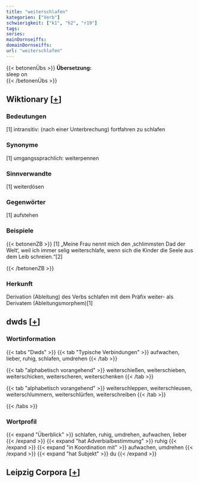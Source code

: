 ```yaml
---
title: "weiterschlafen"
kategorien: ["Verb"]
schwierigkeit: ["k1", "h2", "r19"]
tags:
series:
mainDornseiffs:
domainDornseiffs:
url: "weiterschlafen"
---
```


{{< betonenÜbs >}}
**Übersetzung:**  
sleep on  
{{< /betonenÜbs >}}

## Wiktionary [[+](https://de.wiktionary.org/wiki/weiterschlafen)]

### Bedeutungen
[1] intransitiv: (nach einer Unterbrechung) fortfahren zu schlafen  

### Synonyme
[1] umgangssprachlich: weiterpennen  

### Sinnverwandte
[1] weiterdösen  

### Gegenwörter
[1] aufstehen  

### Beispiele
{{< betonenZB >}}
[1] „Meine Frau nennt mich den ‚schlimmsten Dad der Welt‘, weil ich immer selig weiterschlafe, wenn sich die Kinder die Seele aus dem Leib schreien.“[2]  

{{< /betonenZB >}}
### Herkunft
Derivation (Ableitung) des Verbs schlafen mit dem Präfix weiter- als Derivatem (Ableitungsmorphem)[1]  



## dwds [[+](https://www.dwds.de/wb/weiterschlafen)]

### Wortinformation
{{< tabs "Dwds" >}}
{{< tab "Typische Verbindungen" >}}
aufwachen, lieber, ruhig, schlafen, umdrehen
{{< /tab >}}

{{< tab "alphabetisch vorangehend" >}}
weiterschießen, weiterschieben, weiterschicken, weiterscheren, weiterschenken
{{< /tab >}}

{{< tab "alphabetisch vorangehend" >}}
weiterschleppen, weiterschleusen, weiterschlummern, weiterschlürfen, weiterschreiben
{{< /tab >}}

{{< /tabs >}}

### Wortprofil
{{< expand "Überblick" >}} schlafen, ruhig, umdrehen, aufwachen, lieber {{< /expand >}}
{{< expand "hat Adverbialbestimmung" >}} ruhig {{< /expand >}}
{{< expand "in Koordination mit" >}} aufwachen, umdrehen {{< /expand >}}
{{< expand "hat Subjekt" >}} du {{< /expand >}}

## Leipzig Corpora [[+](https://corpora.uni-leipzig.de/en/res?word=weiterschlafen&corpusId=deu_newscrawl-public_2018)]

